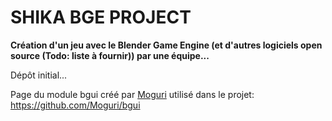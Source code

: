 SHIKA BGE PROJECT
=================

**Création d'un jeu avec le Blender Game Engine (et d'autres logiciels open source (Todo: liste à fournir)) par une équipe...**

Dépôt initial...

Page du module bgui créé par [Moguri](https://github.com/Moguri) utilisé dans le projet: https://github.com/Moguri/bgui
